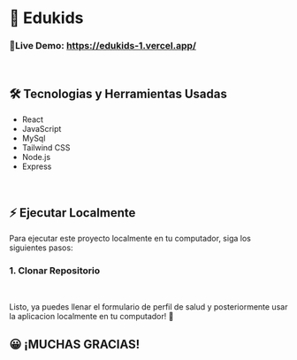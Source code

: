 # 🔵 Edukids

### 📱Live Demo: https://edukids-1.vercel.app/
<br>


## 🛠️ Tecnologias y Herramientas Usadas

- React
- JavaScript
- MySql
- Tailwind CSS
- Node.js
- Express


<br>

## ⚡ Ejecutar Localmente 

Para ejecutar este proyecto localmente en tu computador, siga los siguientes pasos:

### 1. Clonar Repositorio

<br>

Listo, ya puedes llenar el formulario de perfil de salud y posteriormente usar la aplicacion localmente en tu computador! 🎉

## 😀 ¡MUCHAS GRACIAS!
